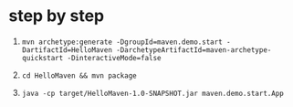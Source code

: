 # step by step

1. `mvn archetype:generate -DgroupId=maven.demo.start -DartifactId=HelloMaven -DarchetypeArtifactId=maven-archetype-quickstart -DinteractiveMode=false`

2. `cd HelloMaven && mvn package`

3. `java -cp target/HelloMaven-1.0-SNAPSHOT.jar maven.demo.start.App`
